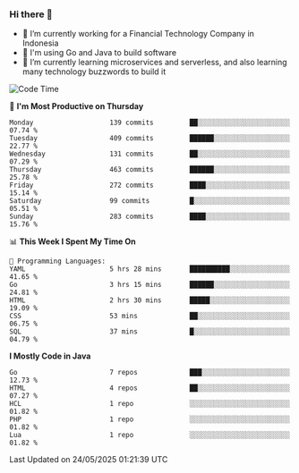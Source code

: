 ### Hi there 👋

<!--
**mazzama/mazzama** is a ✨ _special_ ✨ repository because its `README.md` (this file) appears on your GitHub profile.

Here are some ideas to get you started:

- 🔭 I’m currently working on ...
- 🌱 I’m currently learning ...
- 👯 I’m looking to collaborate on ...
- 🤔 I’m looking for help with ...
- 💬 Ask me about ...
- 📫 How to reach me: ...
- 😄 Pronouns: ...
- ⚡ Fun fact: ...
-->

- 🔭 I’m currently working for a Financial Technology Company in Indonesia
- :gun: I'm using Go and Java to build software
- 🌱 I’m currently learning microservices and serverless, and also learning many technology buzzwords to build it

<!--START_SECTION:waka-->
![Code Time](http://img.shields.io/badge/Code%20Time-3%2C935%20hrs%2023%20mins-blue)

📅 **I'm Most Productive on Thursday** 

```text
Monday                   139 commits         ██░░░░░░░░░░░░░░░░░░░░░░░   07.74 % 
Tuesday                  409 commits         ██████░░░░░░░░░░░░░░░░░░░   22.77 % 
Wednesday                131 commits         ██░░░░░░░░░░░░░░░░░░░░░░░   07.29 % 
Thursday                 463 commits         ██████░░░░░░░░░░░░░░░░░░░   25.78 % 
Friday                   272 commits         ████░░░░░░░░░░░░░░░░░░░░░   15.14 % 
Saturday                 99 commits          █░░░░░░░░░░░░░░░░░░░░░░░░   05.51 % 
Sunday                   283 commits         ████░░░░░░░░░░░░░░░░░░░░░   15.76 % 
```


📊 **This Week I Spent My Time On** 

```text
💬 Programming Languages: 
YAML                     5 hrs 28 mins       ██████████░░░░░░░░░░░░░░░   41.65 % 
Go                       3 hrs 15 mins       ██████░░░░░░░░░░░░░░░░░░░   24.81 % 
HTML                     2 hrs 30 mins       █████░░░░░░░░░░░░░░░░░░░░   19.09 % 
CSS                      53 mins             ██░░░░░░░░░░░░░░░░░░░░░░░   06.75 % 
SQL                      37 mins             █░░░░░░░░░░░░░░░░░░░░░░░░   04.79 % 
```

**I Mostly Code in Java** 

```text
Go                       7 repos             ███░░░░░░░░░░░░░░░░░░░░░░   12.73 % 
HTML                     4 repos             ██░░░░░░░░░░░░░░░░░░░░░░░   07.27 % 
HCL                      1 repo              ░░░░░░░░░░░░░░░░░░░░░░░░░   01.82 % 
PHP                      1 repo              ░░░░░░░░░░░░░░░░░░░░░░░░░   01.82 % 
Lua                      1 repo              ░░░░░░░░░░░░░░░░░░░░░░░░░   01.82 % 
```




 Last Updated on 24/05/2025 01:21:39 UTC
<!--END_SECTION:waka-->
